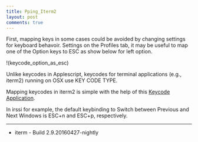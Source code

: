 ```yaml
---
title: Pping_Iterm2
layout: post
comments: true
---
```

First, mapping keys in some cases could be avoided by changing settings for keyboard behavoir.
Settings on the Profiles tab, it may be useful to map one of the Option keys to ESC as show below for left option.

!(keycode_option_as_esc)


Unlike keycodes in Applescript, keycodes for terminal applications (e.g., iterm2) running on OSX use KEY CODE TYPE.

Mapping keycodes in iterm2 is simple with the help of this [Keycode Application](https://manytricks.com/keycodes/).

In irssi for example, the default keybinding to Switch between Previous and Next Windows is ESC+n and ESC+p, respectively.





------
- iterm - Build 2.9.20160427-nightly